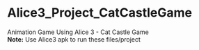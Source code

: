 # Alice3_Project_CatCastleGame
Animation Game Using Alice 3 - Cat Castle Game\
<b>Note:</b> Use Alice3 apk to run these files/project
